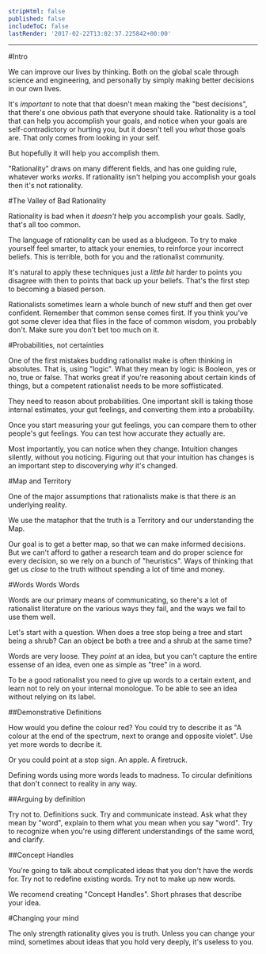 ```yaml
stripHtml: false
published: false
includeToC: false
lastRender: '2017-02-22T13:02:37.225842+00:00'

```
---






























































#Intro

We can improve our lives by thinking. Both on the global scale through science 
and engineering, and personally by simply making better decisions in our own lives.

It's *important* to note that that doesn't mean making the "best decisions",
that there's one obvious path that everyone should take. Rationality is a tool
that can help you accomplish your goals, and notice when your goals are
self-contradictory or hurting you, but it doesn't tell you *what* those goals
are. That only comes from looking in your self.

But hopefully it will help you accomplish them.

"Rationality" draws on many different fields, and has one guiding rule, whatever
works *works*. If rationality isn't helping you accomplish your goals then it's
not rationality.


#The Valley of Bad Rationality

Rationality is bad when it *doesn't* help you accomplish your goals. Sadly,
that's all too common.

The language of rationality can be used as a bludgeon. To try to make yourself
feel smarter, to attack your enemies, to reinforce your incorrect beliefs. This
is terrible, both for you and the rationalist community.

It's natural to apply these techniques just a *little bit* harder to points you
disagree with then to points that back up your beliefs. That's the first step to
becoming a biased person.

Rationalists sometimes learn a whole bunch of new stuff and then get over
confident. Remember that common sense comes first. If you think you've got some
clever idea that flies in the face of common wisdom, you probably don't. Make
sure you don't bet too much on it.

#Probabilities, not certainties

One of the first mistakes budding rationalist make is often thinking in
absolutes. That is, using "logic". What they mean by logic is Booleon, yes or
no, true or false. That works great if you're reasoning about certain kinds of
things, but a competent rationalist needs to be more soffisticated.

They need to reason about probabilities. One important skill is taking those
internal estimates, your gut feelings, and converting them into a probability.

Once you start measuring your gut feelings, you can compare them to other
people's gut feelings. You can test how accurate they actually are.

Most importantly, you can notice when they change. Intuition changes silently,
without you noticing. Figuring out that your intuition has changes is an
important step to discoverying *why* it's changed.

#Map and Territory

One of the major assumptions that rationalists make is that there *is* an
underlying reality. 

We use the mataphor that the truth is a Territory and our understanding the Map.

Our goal is to get a better map, so that we can make informed decisions. But we
can't afford to gather a research team and do proper science for every decision,
so we rely on a bunch of "heuristics". Ways of thinking that get us *close* to
the truth without spending a lot of time and money.


#Words Words Words

Words are our primary means of communicating, so there's a lot of rationalist
literature on the various ways they fail, and the ways we fail to use them well.

Let's start with a question. When does a tree stop being a tree and start being
a shrub? Can an object be both a tree and a shrub at the same time?

Words are very loose. They *point* at an idea, but you can't capture the entire
essense of an idea, even one as simple as "tree" in a word.

To be a good rationalist you need to give up words to a certain extent, and
learn not to rely on your internal monologue. To be able to see an idea without
relying on its label.

##Demonstrative Definitions

How would you define the colour red? You could try to describe it as "A colour at the 
end of the spectrum, next to orange and opposite violet". Use yet more words to
decribe it.

Or you could point at a stop sign. An apple. A firetruck.

Defining words using more words leads to madness. To circular definitions that
don't connect to reality in any way.


##Arguing by definition


Try not to. Definitions suck. Try and communicate instead. Ask what they mean by
"word", explain to them what you mean when you say "word". Try to recognize when
you're using different understandings of the same word, and clarify.

##Concept Handles

You're going to talk about complicated ideas that you don't have the words for.
Try not to redefine existing words. Try not to make up new words.

We recomend creating "Concept Handles". Short phrases that describe your idea.

#Changing your mind

The only strength rationality gives you is truth. Unless you can change your
mind, sometimes about ideas that you hold very deeply, it's useless to you.
